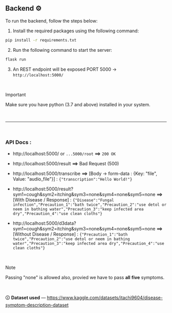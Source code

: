 ## Backend ⚙️

To run the backend, follow the steps below:

1. Install the required packages using the following command:
```bash
pip install -r requirements.txt
```

2. Run the following command to start the server:
```bash
flask run
```

3. An REST endpoint will be exposed PORT 5000 → `http://localhost:5000/`

<br/>

> [!IMPORTANT]  
> Make sure you have python (3.7 and above) installed in your system.

<br/>

---

<br/>

### API Docs :

- http://localhost:5000/ or `...5000/root`  **==>**  `200 OK`

- http://localhost:5000/result  **==>**  Bad Request (500)

- http://localhost:5000/transcribe  **==>**  [Body -> form-data : {Key: "file", Value: "audio_file"}] : `{"transcription":"Hello World!"}` 

- http://localhost:5000/result?sym1=cough&sym2=itching&sym3=none&sym4=none&sym5=none  **==>**  [With Disease / Response]  :  `{"Disease":"Fungal infection","Precaution_1":"bath twice","Precaution_2":"use detol or neem in bathing water","Precaution_3":"keep infected area dry","Precaution_4":"use clean cloths"}`


- http://localhost:5000/d3data?sym1=cough&sym2=itching&sym3=none&sym4=none&sym5=none  **==>**  [Without Disease / Response] : `{"Precaution_1":"bath twice","Precaution_2":"use detol or neem in bathing water","Precaution_3":"keep infected area dry","Precaution_4":"use clean cloths"}`
 
<br/>

> [!NOTE]  
> Passing "none" is allowed also, provied we have to pass **all** **five** symptoms.

<br/>

🛈 **Dataset used** — https://www.kaggle.com/datasets/itachi9604/disease-symptom-description-dataset